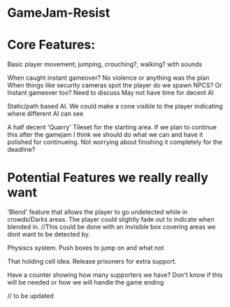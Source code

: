 # GameJam-Resist

# Core Features: 
Basic player movement; jumping, crouching?, walking? with sounds

When caught instant gameover? No violence or anything was the plan
    When things like security cameras spot the player do we spawn NPCS? Or Instant gameover too? Need to discuss
    May not have time for decent AI

Static/path based AI. We could make a cone visible to the player indicating where different AI can see

A half decent 'Quarry' Tileset for the starting area.
If we plan to continue this after the gamejam I think we should do what we can and have it polished for continueing. 
Not worrying about finishing it completely for the deadline?

# Potential Features we really really want
'Blend' feature that allows the player to go undetected while in crowds/Darks areas. The player could slightly fade out to indicate
when blended in. //This could be done with an invisible box covering areas we dont want to be detected by.

Physiscs system. Push boxes to jump on and what not

That holding cell idea. Release prisoners for extra support.

Have a counter showing how many supporters we have? Don't know if this will be needed or how we will handle the game ending

// to be updated
